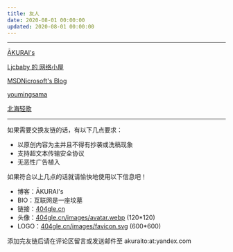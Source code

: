 ```yaml
---
title: 友人
date: 2020-08-01 00:00:00
updated: 2020-08-01 00:00:00
---
```

<!--more-->
---

[ĀKURAI's](https://404gle.cn/)

[Ljcbaby 的 网络小屋](https://blog.ljcbaby.top/)

[MSDNicrosoft's Blog](https://msdnicrosoft.cn/)

[youmingsama](https://youmingsama.cn/)

[北海轻歌](https://4op.top/)

---

如果需要交换友链的话，有以下几点要求：

- 以原创内容为主并且不得有抄袭或洗稿现象
- 支持超文本传输安全协议
- 无恶性广告植入

如果符合以上几点的话就请愉快地使用以下信息吧！

- 博客：ĀKURAI's
- BIO：互联网是一座坟墓
- 链接：[404gle.cn](https://404gle.cn/)
- 头像：[404gle.cn/images/avatar.webp](https://404gle.cn/images/avatar.webp) (120*120)
- LOGO：[404gle.cn/images/favicon.svg](https://404gle.cn/images/favicon.svg) (600*600)

添加完友链后请在评论区留言或发送邮件至 akuraito:at:yandex.com
